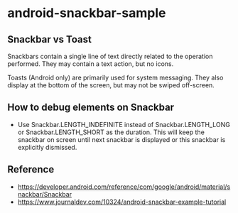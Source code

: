 # android-snackbar-sample

## Snackbar vs Toast

Snackbars contain a single line of text directly related to the operation performed. They may contain a text action, but no icons.

Toasts (Android only) are primarily used for system messaging. They also display at the bottom of the screen, but may not be swiped off-screen.

## How to debug elements on Snackbar

- Use Snackbar.LENGTH_INDEFINITE instead of Snackbar.LENGTH_LONG or Snackbar.LENGTH_SHORT as the duration. This will keep the snackbar on screen until next snackbar is displayed or this snackbar is explicitly dismissed.

## Reference
- https://developer.android.com/reference/com/google/android/material/snackbar/Snackbar
- https://www.journaldev.com/10324/android-snackbar-example-tutorial
